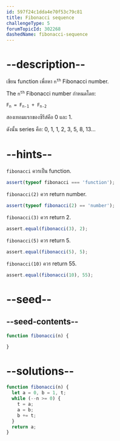 ```yaml
---
id: 597f24c1dda4e70f53c79c81
title: Fibonacci sequence
challengeType: 5
forumTopicId: 302268
dashedName: fibonacci-sequence
---
```


# --description--

เขียน function เพื่อหา <code>n<sup>th</sup></code> Fibonacci number.

The <code>n<sup>th</sup></code> Fibonacci number กำหนดโดย:

<code>F<sub>n</sub> = F<sub>n-1</sub> + F<sub>n-2</sub></code>

สองเทอมแรกของซีรีส์คือ 0 และ 1.

ดังนั้น series คือ: 0, 1, 1, 2, 3, 5, 8, 13...

# --hints--

`fibonacci` ควรเป็น function.

```js
assert(typeof fibonacci === 'function');
```

`fibonacci(2)` ควร return number.

```js
assert(typeof fibonacci(2) == 'number');
```

`fibonacci(3)` ควร return 2.

```js
assert.equal(fibonacci(3), 2);
```

`fibonacci(5)` ควร return 5.

```js
assert.equal(fibonacci(5), 5);
```

`fibonacci(10)` ควร return 55.

```js
assert.equal(fibonacci(10), 55);
```

# --seed--

## --seed-contents--

```js
function fibonacci(n) {

}
```

# --solutions--

```js
function fibonacci(n) {
  let a = 0, b = 1, t;
  while (--n >= 0) {
    t = a;
    a = b;
    b += t;
  }
  return a;
}
```
